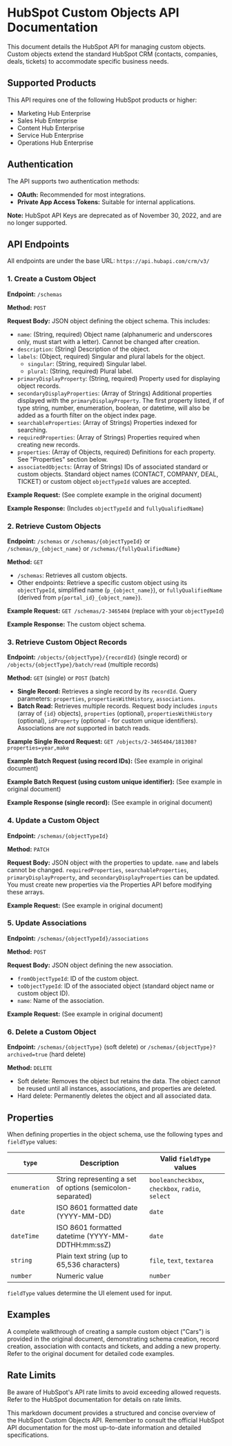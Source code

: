 # HubSpot Custom Objects API Documentation

This document details the HubSpot API for managing custom objects.  Custom objects extend the standard HubSpot CRM (contacts, companies, deals, tickets) to accommodate specific business needs.

## Supported Products

This API requires one of the following HubSpot products or higher:

* Marketing Hub Enterprise
* Sales Hub Enterprise
* Content Hub Enterprise
* Service Hub Enterprise
* Operations Hub Enterprise

## Authentication

The API supports two authentication methods:

* **OAuth:**  Recommended for most integrations.
* **Private App Access Tokens:**  Suitable for internal applications.

**Note:** HubSpot API Keys are deprecated as of November 30, 2022, and are no longer supported.


## API Endpoints

All endpoints are under the base URL: `https://api.hubapi.com/crm/v3/`

### 1. Create a Custom Object

**Endpoint:** `/schemas`

**Method:** `POST`

**Request Body:**  JSON object defining the object schema.  This includes:

* `name`: (String, required)  Object name (alphanumeric and underscores only, must start with a letter).  Cannot be changed after creation.
* `description`: (String) Description of the object.
* `labels`: (Object, required) Singular and plural labels for the object.
    * `singular`: (String, required) Singular label.
    * `plural`: (String, required) Plural label.
* `primaryDisplayProperty`: (String, required) Property used for displaying object records.
* `secondaryDisplayProperties`: (Array of Strings)  Additional properties displayed with the `primaryDisplayProperty`.  The first property listed, if of type string, number, enumeration, boolean, or datetime, will also be added as a fourth filter on the object index page.
* `searchableProperties`: (Array of Strings) Properties indexed for searching.
* `requiredProperties`: (Array of Strings) Properties required when creating new records.
* `properties`: (Array of Objects, required)  Definitions for each property.  See "Properties" section below.
* `associatedObjects`: (Array of Strings)  IDs of associated standard or custom objects.  Standard object names (CONTACT, COMPANY, DEAL, TICKET) or custom object `objectTypeId` values are accepted.

**Example Request:** (See complete example in the original document)

**Example Response:** (Includes `objectTypeId` and `fullyQualifiedName`)

### 2. Retrieve Custom Objects

**Endpoint:** `/schemas` or `/schemas/{objectTypeId}` or `/schemas/p_{object_name}` or `/schemas/{fullyQualifiedName}`

**Method:** `GET`

* `/schemas`: Retrieves all custom objects.
* Other endpoints: Retrieve a specific custom object using its `objectTypeId`, simplified name (`p_{object_name}`), or `fullyQualifiedName` (derived from `p{portal_id}_{object_name}`).

**Example Request:** `GET /schemas/2-3465404` (replace with your `objectTypeId`)

**Example Response:** The custom object schema.


### 3. Retrieve Custom Object Records

**Endpoint:** `/objects/{objectType}/{recordId}` (single record) or `/objects/{objectType}/batch/read` (multiple records)

**Method:** `GET` (single) or `POST` (batch)

* **Single Record:** Retrieves a single record by its `recordId`.  Query parameters: `properties`, `propertiesWithHistory`, `associations`.
* **Batch Read:** Retrieves multiple records.  Request body includes `inputs` (array of `{id}` objects), `properties` (optional), `propertiesWithHistory` (optional), `idProperty` (optional - for custom unique identifiers).  Associations are *not* supported in batch reads.

**Example Single Record Request:** `GET /objects/2-3465404/181308?properties=year,make`

**Example Batch Request (using record IDs):** (See example in original document)

**Example Batch Request (using custom unique identifier):** (See example in original document)


**Example Response (single record):** (See example in original document)


### 4. Update a Custom Object

**Endpoint:** `/schemas/{objectTypeId}`

**Method:** `PATCH`

**Request Body:** JSON object with the properties to update.  `name` and labels cannot be changed.  `requiredProperties`, `searchableProperties`, `primaryDisplayProperty`, and `secondaryDisplayProperties` can be updated.  You must create new properties via the Properties API before modifying these arrays.

**Example Request:** (See example in original document)


### 5. Update Associations

**Endpoint:** `/schemas/{objectTypeId}/associations`

**Method:** `POST`

**Request Body:** JSON object defining the new association.

* `fromObjectTypeId`:  ID of the custom object.
* `toObjectTypeId`: ID of the associated object (standard object name or custom object ID).
* `name`: Name of the association.

**Example Request:** (See example in original document)


### 6. Delete a Custom Object

**Endpoint:** `/schemas/{objectType}` (soft delete) or `/schemas/{objectType}?archived=true` (hard delete)

**Method:** `DELETE`

* Soft delete: Removes the object but retains the data.  The object cannot be reused until all instances, associations, and properties are deleted.
* Hard delete: Permanently deletes the object and all associated data.


## Properties

When defining properties in the object schema, use the following types and `fieldType` values:

| `type`       | Description                                           | Valid `fieldType` values |
|--------------|-------------------------------------------------------|-------------------------|
| `enumeration` | String representing a set of options (semicolon-separated) | `booleancheckbox`, `checkbox`, `radio`, `select` |
| `date`       | ISO 8601 formatted date (YYYY-MM-DD)                  | `date`                   |
| `dateTime`   | ISO 8601 formatted datetime (YYYY-MM-DDTHH:mm:ssZ)      | `date`                   |
| `string`     | Plain text string (up to 65,536 characters)          | `file`, `text`, `textarea` |
| `number`     | Numeric value                                         | `number`                 |

`fieldType` values determine the UI element used for input.


## Examples

A complete walkthrough of creating a sample custom object ("Cars") is provided in the original document, demonstrating schema creation, record creation, association with contacts and tickets, and adding a new property.  Refer to the original document for detailed code examples.


## Rate Limits

Be aware of HubSpot's API rate limits to avoid exceeding allowed requests.  Refer to the HubSpot documentation for details on rate limits.

This markdown document provides a structured and concise overview of the HubSpot Custom Objects API.  Remember to consult the official HubSpot API documentation for the most up-to-date information and detailed specifications.
